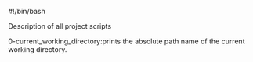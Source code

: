 #!/bin/bash

Description of all project scripts

0-current_working_directory:prints the absolute path name of the current working directory.
 
